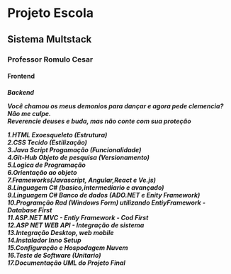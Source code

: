 <h1> Projeto Escola
<h2> Sistema Multstack
<h3> Professor Romulo Cesar
<h4> Frontend
<h5> Backend<br>
  
**Você chamou os meus demonios para dançar e agora pede clemencia? Nâo me culpe.**<br>
*Reverencie deuses e buda, mas não conte com sua proteção*<br>
  
  1.HTML Exoesqueleto  (**Estrutura**)<br>
  2.CSS Tecido (**Estilização**)<br>
  3.Java Script Progamação (**Funcionalidade**)<br>
  4.Git-Hub Objeto de pesquisa (**Versionamento**)<br>
  5.Logica de Programação<br>
  6.Orientação ao objeto<br>
  7.Frameworks(Javascript, Angular,React e Ve.js)<br>
  8.Linguagem C# (basico,intermediario e avançado)<br>
  9.Linguagem C# Banco de dados (ADO.NET e Enity Framework)<br>
  10.Programção Rad (Windows Form) utilizando EntiyFramework - Database First<br>
  11.ASP.NET MVC - Entiy Framework - Cod First <br>
  12.ASP NET WEB API - Integração de sistema <br>
  13.Integração Desktop, web mobile<br>
  14.Instalador Inno Setup<br>
  15.Configuração e Hospodagem Nuvem<br>
  16.Teste de Software (Unitario)<br>
  17.Documentação UML do Projeto Final<br>